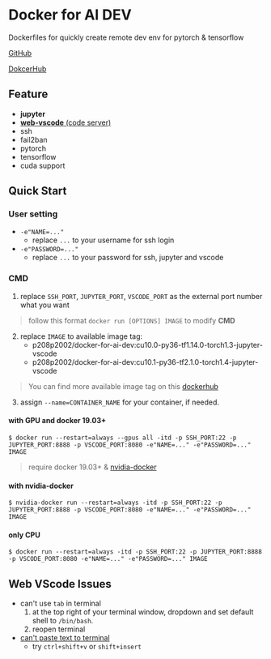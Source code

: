 # Docker for AI DEV
Dockerfiles for quickly create remote dev env for pytorch & tensorflow

[GitHub](https://github.com/p208p2002/docker-for-ai-dev)

[DokcerHub](https://hub.docker.com/repository/docker/p208p2002/docker-for-ai-dev)

## Feature
- **jupyter**
- [**web-vscode** (code server)](https://github.com/cdr/code-server)
- ssh
- fail2ban
- pytorch
- tensorflow
- cuda support

## Quick Start
### User setting
- `-e"NAME=..."`
    - replace `...` to your username for ssh login
- `-e"PASSWORD=..."`
    - replace `...` to your password for ssh, jupyter and vscode

### CMD
1. replace `SSH_PORT`, `JUPYTER_PORT`, `VSCODE_PORT` as the external port number what you want
> follow this format `docker run [OPTIONS] IMAGE` to modify **CMD** 
2. replace `IMAGE` to available image tag:
    - p208p2002/docker-for-ai-dev:cu10.0-py36-tf1.14.0-torch1.3-jupyter-vscode
    - p208p2002/docker-for-ai-dev:cu10.1-py36-tf2.1.0-torch1.4-jupyter-vscode
> You can find more available image tag on this [dockerhub](https://hub.docker.com/repository/docker/p208p2002/docker-for-ai-dev/tags?page=1)
3. assign `--name=CONTAINER_NAME` for your container, if needed.
#### with GPU and docker 19.03+
```
$ docker run --restart=always --gpus all -itd -p SSH_PORT:22 -p JUPYTER_PORT:8888 -p VSCODE_PORT:8080 -e"NAME=..." -e"PASSWORD=..." IMAGE
```
> require docker 19.03+ & [nvidia-docker](https://github.com/NVIDIA/nvidia-docker)

#### with nvidia-docker
```
$ nvidia-docker run --restart=always -itd -p SSH_PORT:22 -p JUPYTER_PORT:8888 -p VSCODE_PORT:8080 -e"NAME=..." -e"PASSWORD=..." IMAGE
```

#### only CPU
```
$ docker run --restart=always -itd -p SSH_PORT:22 -p JUPYTER_PORT:8888 -p VSCODE_PORT:8080 -e"NAME=..." -e"PASSWORD=..." IMAGE
```

## Web VScode Issues
- can't use `tab` in terminal
    1. at the top right of your terminal window, dropdown and set default shell to `/bin/bash`.
    2. reopen terminal
- [can't paste text to terminal](https://github.com/cdr/code-server/issues/1106)
    - try `ctrl+shift+v` or `shift+insert`

